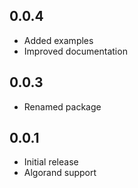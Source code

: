 ## 0.0.4

* Added examples
* Improved documentation

## 0.0.3

* Renamed package

## 0.0.1

* Initial release
* Algorand support
